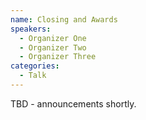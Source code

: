 ```yaml
---
name: Closing and Awards
speakers:
  - Organizer One
  - Organizer Two
  - Organizer Three
categories:
  - Talk
---
```


TBD - announcements shortly.